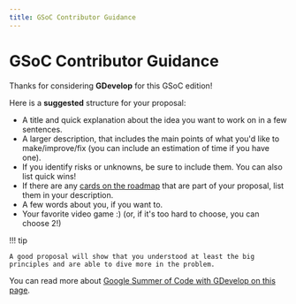 ```yaml
---
title: GSoC Contributor Guidance
---
```

# GSoC Contributor Guidance

Thanks for considering **GDevelop** for this GSoC edition!

Here is a **suggested** structure for your proposal:

  - A title and quick explanation about the idea you want to work on in a few sentences.
  - A larger description, that includes the main points of what you'd like to make/improve/fix (you can include an estimation of time if you have one).
  - If you identify risks or unknowns, be sure to include them. You can also list quick wins!
  - If there are any [cards on the roadmap](https://trello.com/b/qf0lM7k8/gdevelop-roadmap) that are part of your proposal, list them in your description.
  - A few words about you, if you want to.
  - Your favorite video game :) (or, if it's too hard to choose, you can choose 2!)

!!! tip

    A good proposal will show that you understood at least the big principles and are able to dive more in the problem.

You can read more about [Google Summer of Code with GDevelop on this page](/gdevelop5/community/summer-of-code).